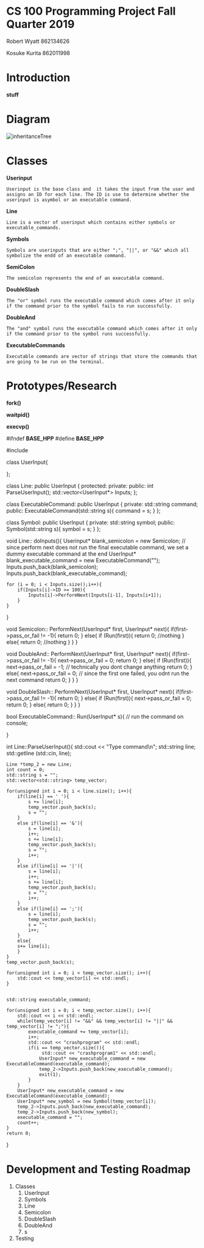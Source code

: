 # CS 100 Programming Project Fall Quarter 2019

Robert Wyatt 862134626

Kosuke Kurita 862011998

# Introduction
**stuff**

# Diagram
![inheritanceTree](https://github.com/cs100/assignment-team_robert_kosuke/blob/master/images/inheritancetree.png)

# Classes
**Userinput**

	Userinput is the base class and  it takes the input from the user and assigns an ID for each line. The ID is use to determine whether the userinput is asymbol or an executable command.

**Line**

	Line is a vector of userinput which contains either symbols or executable_commands.

**Symbols**

	Symbols are userinputs that are either ";", "||", or "&&" which all symbolize the endd of an executable command.

**SemiColon**

	The semicolon represents the end of an executable command.

**DoubleSlash**

	The "or" symbol runs the executable command which comes after it only if the command prior to the symbol fails to run successfully.

**DoubleAnd**

	The "and" symbol runs the executable command which comes after it only if the command prior to the symbol runs successfully.

**ExecutableCommands**

	Executable commands are vector of strings that store the commands that are going to be run on the terminal.


# Prototypes/Research
**fork()**

**waitpid()**

**execvp()**

#ifndef __BASE_HPP__
#define __BASE_HPP__

#include <string>

class UserInput{
    
};

class Line: public UserInput {
    protected:
    private:
    public:
        int ParseUserInput();
        std::vector<UserInput*> Inputs;
};

class ExecutableCommand: public UserInput {
    private:
        std::string command;
    public:
        ExecutableCommand(std::string s){
            command = s;
        }
};


class Symbol: public UserInput {
    private:
        std::string symbol;
    public:
        Symbol(std::string s){
            symbol = s;
        }
};



void Line:: doInputs(){
    Userinput* blank_semicolon = new Semicolon;                     // since perform next does not run the final executable command, we set a dummy executable command at the end
    UserInput* blank_executable_command = new ExecutableCommand("");
    Inputs.push_back(blank_semicolon);
    Inputs.push_back(blank_executable_command);
    
    
    for (i = 0; i < Inputs.size();i++){
        if(Inputs[i]->ID >= 100){
            Inputs[i]->PerformNext(Inputs[i-1], Inputs[i+1]);
        }
    }
}


void Semicolon:: PerformNext(UserInput* first, UserInput* next){
    if(first->pass_or_fail != -1){
        return 0;
    }
    else{
        if (Run(first)){
            return 0;
            //nothing
        }
        else{
            return 0;
            //nothing
        }
    }
}

void DoubleAnd:: PerformNext(UserInput* first, UserInput* next){
    if(first->pass_or_fail != -1){
        next->pass_or_fail = 0;
        return 0;
    }
    else{
        if (Run(first)){
            next->pass_or_fail = -1; // technically you dont change anything
            return 0;
        }
        else{
            next->pass_or_fail = 0; // since the first one failed, you odnt run the next command
            return 0;
        }
    }
}

void DoubleSlash:: PerformNext(UserInput* first, UserInput* next){
    if(first->pass_or_fail != -1){
        return 0;
    }
    else{
        if (Run(first)){
            next->pass_or_fail = 0;
            return 0;
        }
        else{
            return 0;
        }
    }
}


bool ExecutableCommand:: Run(UserInput* s){
    // run the command on console;
    
}


int Line::ParseUserInput(){
    std::cout << "Type command\n";
    std::string line;
    std::getline (std::cin, line);
    
    Line *temp_2 = new Line;
    int count = 0;
    std::string s = "";
    std::vector<std::string> temp_vector;
    
    for(unsigned int i = 0; i < line.size(); i++){
        if(line[i] == ' '){
            s += line[i];
            temp_vector.push_back(s);
            s = "";
        }
        else if(line[i] == '&'){
            s = line[i];
            i++;
            s += line[i];
            temp_vector.push_back(s);
            s = "";
            i++;
        }
        else if(line[i] == '|'){
            s = line[i];
            i++;
            s += line[i];
            temp_vector.push_back(s);
            s = "";
            i++;
        }
        else if(line[i] == ';'){
            s = line[i];
            temp_vector.push_back(s);
            s = "";
            i++;
        }
        else{
        s+= line[i];
        }
    }
    temp_vector.push_back(s);
    
    for(unsigned int i = 0; i < temp_vector.size(); i++){
        std::cout << temp_vector[i] << std::endl;
    }

    
    std::string executable_command;
    
    for(unsigned int i = 0; i < temp_vector.size(); i++){
        std::cout << i << std::endl;
        while(temp_vector[i] != "&&" && temp_vector[i] != "||" && temp_vector[i] != ";"){
            executable_command += temp_vector[i];
            i++;
            std::cout << "crashprogram" << std::endl;
            if(i == temp_vector.size()){
                 std::cout << "crashprogram1" << std::endl;
                UserInput* new_executable_command = new ExecutableCommand(executable_command);
                temp_2->Inputs.push_back(new_executable_command);
                exit(1);
            }
        }
        UserInput* new_executable_command = new ExecutableCommand(executable_command);
        UserInput* new_symbol = new Symbol(temp_vector[i]);
        temp_2->Inputs.push_back(new_executable_command);
        temp_2->Inputs.push_back(new_symbol);
        executable_command = "";
        count++;
    }
    return 0;
}



# Development and Testing Roadmap
1. Classes
	1. UserInput
	2. Symbols
	3. Line
	4. Semicolon
	5. DoubleSlash
	6. DoubleAnd
	7. s 
2. Testing

